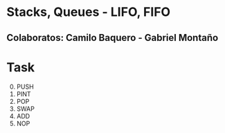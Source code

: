 # Stacks, Queues - LIFO, FIFO

## Colaboratos: Camilo Baquero - Gabriel Montaño

# Task

0) PUSH
1) PINT
2) POP
3) SWAP
4) ADD
5) NOP
